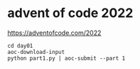 advent of code 2022
===================

https://adventofcode.com/2022

```console
cd day01
aoc-download-input
python part1.py | aoc-submit --part 1
```
